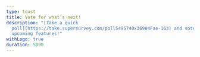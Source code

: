 ```yaml
---
type: toast
title: Vote for what’s next!
description: "[Take a quick
  poll](https://take.supersurvey.com/poll5495740x36904Fae-163) and vote on
  upcoming features!"
withLogo: true
duration: 5000
---
```


